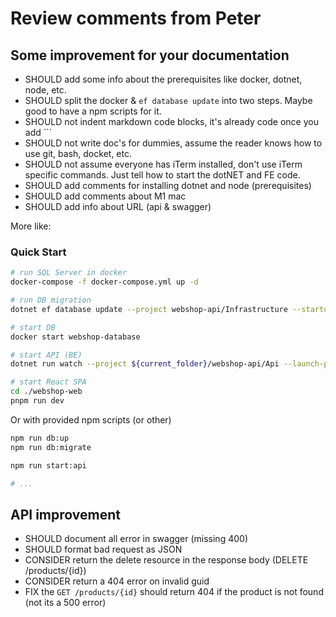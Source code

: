 # Review comments from Peter

## Some improvement for your documentation
  - SHOULD add some info about the prerequisites like docker, dotnet, node, etc.
  - SHOULD split the docker & `ef database update` into two steps. Maybe good to have a npm scripts for it.
  - SHOULD not indent markdown code blocks, it's already code once you add ```
  - SHOULD not write doc's for dummies, assume the reader knows how to use git, bash, docket, etc.
  - SHOULD not assume everyone has iTerm installed, don't use iTerm specific commands. Just tell how to start the dotNET and FE code.
  - SHOULD add comments for installing dotnet and node (prerequisites)
  - SHOULD add comments about M1 mac
  - SHOULD add info about URL (api & swagger)

More like:

### Quick Start

```bash
# run SQL Server in docker
docker-compose -f docker-compose.yml up -d

# run DB migration
dotnet ef database update --project webshop-api/Infrastructure --startup-project webshop-api/Api

# start DB
docker start webshop-database

# start API (BE)
dotnet run watch --project ${current_folder}/webshop-api/Api --launch-profile https

# start React SPA
cd ./webshop-web 
pnpm run dev
```

Or with provided npm scripts (or other)

```bash
npm run db:up
npm run db:migrate

npm run start:api

# ...
```

## API improvement

- SHOULD document all error in swagger (missing 400)
- SHOULD format bad request as JSON
- CONSIDER return the delete resource in the response body (DELETE /products/{id})
- CONSIDER return a 404 error on invalid guid
- FIX the `GET /products/{id}` should return 404 if the product is not found (not its a 500 error)
